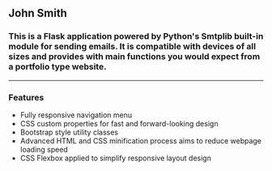 ## John Smith
### This is a Flask application powered by Python's Smtplib built-in module for sending emails. It is compatible with devices of all sizes and provides with main functions you would expect from a portfolio type website.
--------------------------------------------------

### Features
* Fully responsive navigation menu
* CSS custom properties for fast and forward-looking design
* Bootstrap style utility classes
* Advanced HTML and CSS minification process aims to reduce webpage loading speed
* CSS Flexbox applied to simplify responsive layout design


